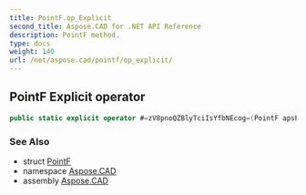 ```yaml
---
title: PointF.op_Explicit
second_title: Aspose.CAD for .NET API Reference
description: PointF method. 
type: docs
weight: 140
url: /net/aspose.cad/pointf/op_explicit/
---
```

## PointF Explicit operator

```csharp
public static explicit operator #=zV8pnoQZBlyTciIsYfbNEcog=(PointF apsPnt)
```

### See Also

* struct [PointF](../)
* namespace [Aspose.CAD](../../pointf/)
* assembly [Aspose.CAD](../../../)


